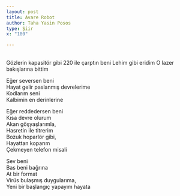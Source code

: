 ```yaml
---
layout: post
title: Avare Robot
author: Taha Yasin Posos
type: Şiir
x: "180"

---
```

<br/>
Gözlerin kapasitör gibi  
220 ile çarptın beni  
Lehim gibi eridim  
O lazer bakışlarına bittim   

Eğer seversen beni  
Hayat gelir paslanmış devrelerime  
Kodlarım seni  
Kalbimin en derinlerine  

Eğer reddedersen beni  
Kısa devre olurum  
Akan göşyaşlarımla,  
Hasretin ile titrerim  
Bozuk hoparlör gibi,  
Hayattan koparım  
Çekmeyen telefon misali  

Sev beni  
Bas beni bağrına  
At bir format  
Virüs bulaşmış duygularıma,  
Yeni bir başlangıç yapayım hayata  
